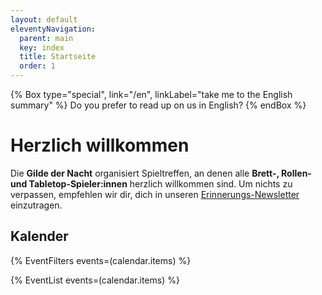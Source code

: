 ```yaml
---
layout: default
eleventyNavigation:
  parent: main
  key: index
  title: Startseite
  order: 1
---
```


{% Box type="special", link="/en", linkLabel="take me to the English summary" %}
Do you prefer to read up on us in English?
{% endBox %}

# Herzlich willkommen

Die **Gilde der Nacht** organisiert Spieltreffen, an denen alle **Brett-, Rollen- und Tabletop-Spieler:innen** herzlich willkommen sind. Um nichts zu verpassen, empfehlen wir dir, dich in unseren [Erinnerungs-Newsletter](/newsletter) einzutragen.

## Kalender

{% EventFilters events=(calendar.items) %}

{% EventList events=(calendar.items) %}
